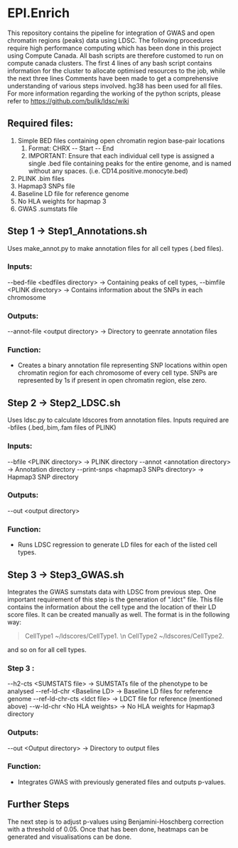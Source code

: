 # EPI.Enrich
This repository contains the pipeline for integration of GWAS and open chromatin regions (peaks) data using LDSC. The following procedures require high performance computing which has been done in this project using Compute Canada. All bash scripts are therefore customed to run on compute canada clusters. The first 4 lines of any bash script contains information for the cluster to allocate optimised resources to the job, while the next three lines Comments have been made to get a comprehensive understanding of various steps involved. hg38 has been used for all files. For more information regarding the working of the python scripts, please refer to https://github.com/bulik/ldsc/wiki

## Required files:
<ol>
  <li> Simple BED files containing open chromatin region base-pair locations
    <ol>
      <li> Format: CHRX -- Start -- End </li>
      <li> IMPORTANT: Ensure that each individual cell type is assigned a single .bed file containing peaks for the entire genome, and is named without any spaces. (i.e. CD14.positive.monocyte.bed) </li>
    </ol>
  </li>
  <li> PLINK .bim files </li>
  <li> Hapmap3 SNPs file </li>
  <li> Baseline LD file for reference genome </li>
  <li> No HLA weights for hapmap 3 </li>
  <li> GWAS .sumstats file </li>
</ol>


## Step 1 &#8594; Step1_Annotations.sh

Uses make_annot.py to make annotation files for all cell types (.bed files).

### Inputs: 
--bed-file \<bedfiles directory\> &#8594; Containing peaks of cell types,
--bimfile \<PLINK directory\>     &#8594; Contains information about the SNPs in each chromosome

### Outputs:
--annot-file \<output directory\> &#8594; Directory to geenrate annotation files

### Function:
- Creates a binary annotation file representing SNP locations within open chromatin region for each chromosome of every cell type. SNPs are represented by 1s if present in open chromatin region, else zero. 

## Step 2 &#8594; Step2_LDSC.sh

Uses ldsc.py to calculate ldscores from annotation files. Inputs required are -bfiles (.bed,.bim,.fam files of PLINK)

### Inputs:
--bfile \<PLINK directory\>               &#8594; PLINK directory
--annot \<annotation directory\>          &#8594; Annotation directory
--print-snps \<hapmap3 SNPs directory\>   &#8594; Hapmap3 SNP directory

### Outputs:
--out \<output directory\>

### Function:
- Runs LDSC regression to generate LD files for each of the listed cell types. 


## Step 3 &#8594; Step3_GWAS.sh

Integrates the GWAS sumstats data with LDSC from previous step. One important requirement of this step is the generation of ".ldct" file. This file contains the information about the cell type and the location of their LD score files. It can be created manually as well. The format is in the following way: 

>CellType1      ~/ldscores/CellType1. \n
>CellType2      ~/ldscores/CellType2.

and so on for all cell types.

### Step 3 :
--h2-cts \<SUMSTATS file\>          &#8594; SUMSTATs file of the phenotype to be analysed
--ref-ld-chr \<Baseline LD\>        &#8594; Baseline LD files for reference genome
--ref-ld-chr-cts \<ldct file\>      &#8594; LDCT file for reference (mentioned above)
--w-ld-chr  \<No HLA weights\>      &#8594; No HLA weights for Hapmap3 directory

### Outputs:
--out \<Output directory\>          &#8594; Directory to output files

### Function:
- Integrates GWAS with previously generated files and outputs p-values. 

## Further Steps

The next step is to adjust p-values using Benjamini-Hoschberg correction with a threshold of 0.05. Once that has been done, heatmaps can be generated and visualisations can be done. 
